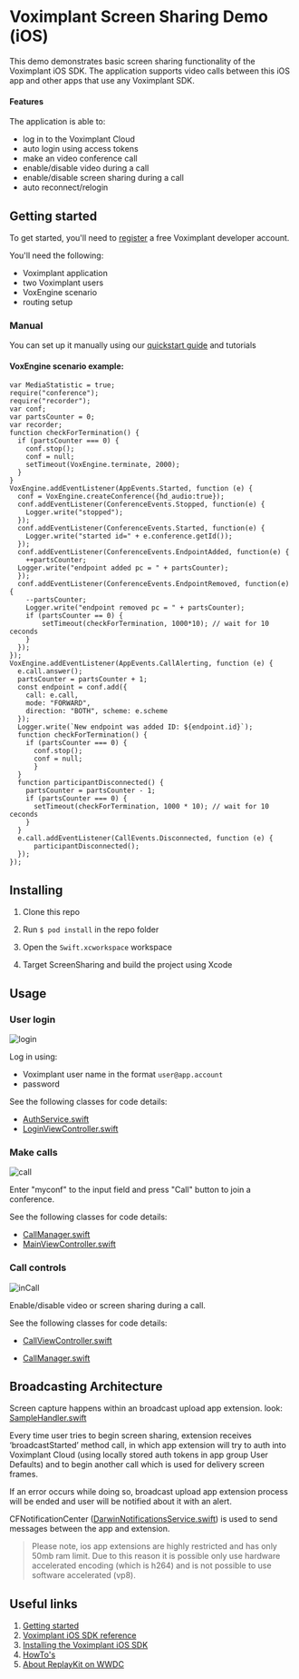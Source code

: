 # Voximplant Screen Sharing Demo (iOS)

This demo demonstrates basic screen sharing functionality of the Voximplant iOS SDK. The application supports video calls between this iOS app and other apps that use any Voximplant SDK.

#### Features
The application is able to:
- log in to the Voximplant Cloud
- auto login using access tokens
- make an video conference call
- enable/disable video during a call
- enable/disable screen sharing during a call
- auto reconnect/relogin


## Getting started

To get started, you'll need to [register](https://voximplant.com) a free Voximplant developer account.

You'll need the following:
- Voximplant application
- two Voximplant users
- VoxEngine scenario
- routing setup

### Manual

You can set up it manually using our [quickstart guide](https://voximplant.com/docs/references/articles/quickstart) and tutorials

#### VoxEngine scenario example:
  ```
  var MediaStatistic = true;
  require("conference");
  require("recorder");
  var conf;
  var partsCounter = 0;
  var recorder;
  function checkForTermination() {
    if (partsCounter === 0) {
      conf.stop();
      conf = null;
      setTimeout(VoxEngine.terminate, 2000);
    }
  }
  VoxEngine.addEventListener(AppEvents.Started, function (e) {
    conf = VoxEngine.createConference({hd_audio:true});
    conf.addEventListener(ConferenceEvents.Stopped, function(e) {
      Logger.write("stopped");
    });
    conf.addEventListener(ConferenceEvents.Started, function(e) {
      Logger.write("started id=" + e.conference.getId());
    });
    conf.addEventListener(ConferenceEvents.EndpointAdded, function(e) {
      ++partsCounter;
    Logger.write("endpoint added pc = " + partsCounter);
    });
    conf.addEventListener(ConferenceEvents.EndpointRemoved, function(e) {
      --partsCounter;
      Logger.write("endpoint removed pc = " + partsCounter);
      if (partsCounter == 0) {
          setTimeout(checkForTermination, 1000*10); // wait for 10 ceconds
      }
    });
  });
  VoxEngine.addEventListener(AppEvents.CallAlerting, function (e) {
    e.call.answer();
    partsCounter = partsCounter + 1;
    const endpoint = conf.add({
      call: e.call,
      mode: "FORWARD",
      direction: "BOTH", scheme: e.scheme
    });
    Logger.write(`New endpoint was added ID: ${endpoint.id}`);
    function checkForTermination() {
      if (partsCounter === 0) {
        conf.stop();
        conf = null;
        }
    }
    function participantDisconnected() {
      partsCounter = partsCounter - 1;
      if (partsCounter === 0) {
        setTimeout(checkForTermination, 1000 * 10); // wait for 10 ceconds
      }
    }
    e.call.addEventListener(CallEvents.Disconnected, function (e) {
        participantDisconnected();
    });
  });
  ```

## Installing

1. Clone this repo 

1. Run `$ pod install` in the repo folder

1. Open the `Swift.xcworkspace` workspace

1. Target ScreenSharing and build the project using Xcode

## Usage

### User login
![login](Screenshots/login.png)

Log in using:
* Voximplant user name in the format `user@app.account`
* password

See the following classes for code details:
* [AuthService.swift](Services/AuthService.swift)
* [LoginViewController.swift](Stories/LoginViewController.swift)

### Make calls
![call](Screenshots/call.png)

Enter "myconf" to the input field and press "Call" button to join a conference.

See the following classes for code details:
- [CallManager.swift](Services/CallManager.swift)
- [MainViewController.swift](Stories/MainViewController.swift)

### Call controls
![inCall](Screenshots/inCall.png)

Enable/disable video or screen sharing during a call.

See the following classes for code details:
- [CallViewController.swift](Stories/CallViewController.swift)
* [CallManager.swift](Services/CallManager.swift)
  
  
## Broadcasting Architecture

Screen capture happens within an broadcast upload app extension.
look: [SampleHandler.swift](../ScreenSharingUploadAppex/SampleHandler.swift)

Every time user tries to begin screen sharing, extension receives ‘broadcastStarted’ method call, in which
app extension will try to auth into Voximplant Cloud 
(using locally stored auth tokens in app group User Defaults) and to begin another call which is used for delivery screen frames.

If an error occurs while doing so, broadcast upload app extension process will be ended and user will be notified about it with an alert.

CFNotificationCenter ([DarwinNotificationsService.swift](Services/DarwinNotificationsService.swift)) is used to send messages between the app and extension.

>  Please note, ios app extensions are highly restricted and has only 
50mb ram limit. Due to this reason it is possible only use hardware accelerated encoding (which is h264) and is not possible to use software accelerated (vp8).


## Useful links
1. [Getting started](https://voximplant.com/docs/introduction)
2. [Voximplant iOS SDK reference](https://voximplant.com/docs/references/iossdk)
3. [Installing the Voximplant iOS SDK](https://voximplant.com/docs/introduction/integration/adding_sdks/installing/ios_sdk)
4. [HowTo's](https://voximplant.com/docs/howtos) 
5. [About ReplayKit on WWDC](https://developer.apple.com/videos/play/wwdc2018/601/) 
